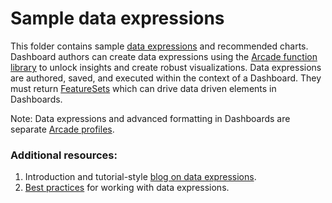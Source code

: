 # Sample data expressions

This folder contains sample [data expressions](https://doc.arcgis.com/en/dashboards/get-started/create-data-expressions.htm) and recommended charts. Dashboard authors can create data expressions using the [Arcade function library](https://developers.arcgis.com/arcade/function-reference/) to unlock insights and create robust visualizations. Data expressions are authored, saved, and executed within the context of a Dashboard. They must return [FeatureSets](https://developers.arcgis.com/arcade/guide/types/) which can drive data driven elements in Dashboards. 

Note: Data expressions and advanced formatting in Dashboards are separate [Arcade profiles](https://developers.arcgis.com/arcade/guide/profiles/). 

### Additional resources: 
1. Introduction and tutorial-style [blog on data expressions](https://www.esri.com/arcgis-blog/?post_type=blog&p=1162422&preview=true). 
2. [Best practices](https://docdev.arcgis.com/en/dashboards/reference/authoring-data-expressions.htm) for working with data expressions. 
